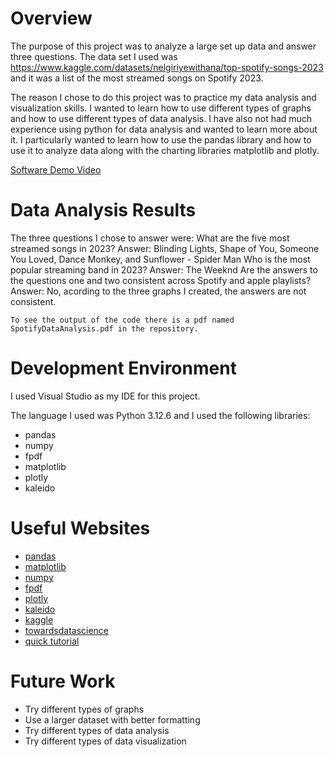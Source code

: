 # Overview

The purpose of this project was to analyze a large set up data and answer three questions. The data set I used was https://www.kaggle.com/datasets/nelgiriyewithana/top-spotify-songs-2023 and it was a list of the most streamed songs on Spotify 2023. 

The reason I chose to do this project was to practice my data analysis and visualization skills. I wanted to learn how to use different types of graphs and how to use different types of data analysis. I have also not had much experience using python for data analysis and wanted to learn more about it. I particularly wanted to learn how to use the pandas library and how to use it to analyze data along with the charting libraries matplotlib and plotly.

[Software Demo Video](https://cdnapisec.kaltura.com/index.php/extwidget/preview/partner_id/1157612/uiconf_id/42438192/entry_id/1_m9a16tc8/embed/dynamic)

# Data Analysis Results
The three questions I chose to answer were:
    What are the five most streamed songs in 2023?
       Answer: Blinding Lights, Shape of You, Someone You Loved, Dance Monkey, and Sunflower - Spider Man
    Who is the most popular streaming band in 2023? 
        Answer: The Weeknd
    Are the answers to the questions one and two consistent across Spotify and apple playlists? 
        Answer: No, acording to the three graphs I created, the answers are not consistent.

    To see the output of the code there is a pdf named SpotifyDataAnalysis.pdf in the repository.


# Development Environment
I used Visual Studio as my IDE for this project. 

The language I used was Python 3.12.6 and I used the following libraries:
* pandas
* numpy
* fpdf
* matplotlib
* plotly
* kaleido


# Useful Websites

* [pandas](https://pandas.pydata.org/docs/user_guide/index.html)
* [matplotlib](https://matplotlib.org/stable/users/explain/quick_start.html)
* [numpy](https://numpy.org/doc/stable/)
* [fpdf](https://pyfpdf.readthedocs.io/en/latest/)
* [plotly](https://plotly.com/python/)
* [kaleido](https://pypi.org/project/kaleido/)
* [kaggle](https://www.kaggle.com/)
* [towardsdatascience](https://towardsdatascience.com/)
* [quick tutorial](https://www.youtube.com/watch?v=UmN2_R4KEg8)


# Future Work
* Try different types of graphs
* Use a larger dataset with better formatting
* Try different types of data analysis
* Try different types of data visualization